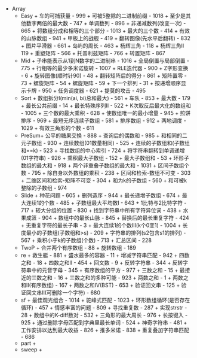 * Array
	+ Easy	+ 车的可捕获量 - 999
			+ 可被5整除的二进制前缀 - 1018
			+ 至少是其他数字两倍的最大数 - 747
			+ 单调数列 - 896
			+ 非递减数列(改变一次) - 665
			+ 将数组分成和相等的三个部分 - 1013
			+ 最大的三个数 - 414
			+ 有效的山脉数组 - 941
			+ 甲板上的战舰 - 419
			+ 翻转图像(先水平后翻转) - 832
			+ 图片平滑器 - 661
			+ 岛屿的周长 - 463
			+ 杨辉三角 - 118
			+ 杨辉三角II 119
			+ 重塑矩阵 - 566
			+ 托普利兹矩阵 - 766
			+ 转置矩阵 - 867
	+ Mid	+ 子串能表示从1到N数字的二进制串 - 1016
			+ 全局倒置与局部倒置 - 775
			+ 行相等的最少多米诺旋转 - 1007
			+ RLE迭代器 - 900
			+ Z字形变换 - 6
			+ 旋转图像(顺时针90) - 48
			+ 翻转矩阵后的得分 - 861
			+ 矩阵置零 - 73
			+ 螺旋矩阵 - 54
			+ 螺旋矩阵 - 59
			+ 下一个排列 - 31
			+ 按递增顺序显示卡牌 - 950
			+ 任务调度器 - 621
			+ 提莫的攻击 - 495
	+ Sort	+ 数组拆分I(min(ai, bi)总和最大) - 561
			+ 车队 - 853
			+ 最大数 - 179
			+ 最长公共前缀 - 14
			+ 最长特殊序列II - 522
			+ K次取反后最大化的数组和 - 1005
			+ 三个数的最大乘积 - 628
			+ 使数组唯一的最小增量 - 945
			+ 煎饼排序 - 969
			+ 最短无序连续子数组 - 581
			+ 排序数组 - 912
			+ 两地调度 - 1029
			+ 有效三角形的个数 - 611
	+ PreSum+ 公平的糖果交换 - 888
			+ 查询后的偶数和 - 985
			+ 和相同的二元子数组 - 930
			+ 连续数组(01数量相同) - 525
			+ 连续的子数组和(子数组和==k) - 523
			+ 寻找数组的中心索引 - 724
			+ 将字符串翻转到单调递增(01字符串) - 926
			+ 乘积最大子数组 - 152
			+ 最大子数组和 - 53
			+ 环形子数组的最大和 - 918
			+ 两个非重叠子数组的最大和 - 1031
			+ 区间子数组个数 - 795
			+ 除自身以外数组的乘积 - 238
			+ 区间和检索-数组不可变 - 303
			+ 二维区间和检索-矩阵不可变 - 304
			+ 和为k的子数组 - 560
			+ 和可被k整除的子数组 - 974
	+ Slide	+ 种花问题 - 605
			+ 删列造序 - 944
			+ 最长递增子数组 - 674
			+ 最大连续1的个数 - 485
			+ 子数组最大平均数I - 643
			+ 1比特与2比特字符 - 717
			+ 较大分组的位置 - 830
			+ 找到字符串中所有字符异位词 - 438
			+ 水果成篮 - 904
			+ 数组中的最长山脉 - 845
			+ 替换后的最长重复字符 - 424
			+ 无重复字符的最长子串 - 3
			+ 最大连续1的个数III(k个0变1) - 1004
			+ 长度最小的子数组(子数组和>s) - 209
			+ 字符串的排列(s2包含s1的排列) - 567
			+ 乘积小于k的子数组(个数) - 713
			+ 汇总区间 - 228
	+ TwoP	+ 合并两个有序数组 - 88
			+ 旋转数组 - 189
	+ re 	+ 救生艇 - 881
			+ 盛水最多的容器 - 11
			+ 增减字符串匹配 - 942
			+ 四数之和 - 18
			+ 四数之和II - 454
			+ 回文数 - 9
			+ 反转字符串 - 344
			+ 反转字符串中的元音字母 - 345
			+ 有序数组的平方 - 977
			+ 三数之和 - 15
			+ 最接近的三数之和 - 16
			+ 三数之和的多种可能 - 923
			+ 两数之和 - 1
			+ 两数之和II(有序数组) - 167
			+ 两数之和IV(BST) - 653
			+ 验证回文串 - 125
			+ 验证回文串II(可删除一个字符) - 680
	+ sf	+ 最佳观光组合 - 1014
			+ 驼峰式匹配 - 1023
			+ 环形数组循环(是否存在循环) - 457
			+ 情感丰富的问题 - 809
			+ 寻找重复数 - 287
			+ 实现strstr - 28
			+ 数组中的K-diff数对 - 532
			+ 三角形的最大周长 - 976
			+ 长按键入 - 925
			+ 通过删除字母匹配到字典里最长单词 - 524
			+ 神奇字符串 - 481
			+ 工作安排以达到最大收益 - 826
			+ 推多米诺 - 838
			+ 重复叠加字符串匹配 - 686
	+ part	+
	+ sweep	+